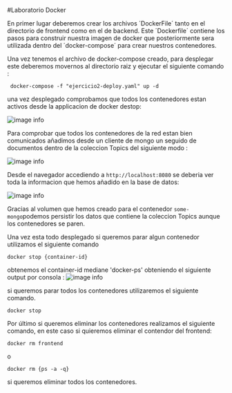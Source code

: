
#Laboratorio Docker

En primer lugar deberemos crear los archivos ´DockerFile´ tanto en el directorio de frontend como en el de backend. Este ´Dockerfile´ contiene los pasos para construir nuestra imagen de docker que posteriormente sera utilizada dentro del ´docker-compose´ para crear nuestros contenedores.

Una vez tenemos el  archivo de docker-compose creado, para desplegar este deberemos movernos al directorio raiz y ejecutar el siguiente comando : 

```
 docker-compose -f "ejercicio2-deploy.yaml" up -d 
```



una vez desplegado comprobamos que todos los contenedores estan activos desde la applicacion de docker destop: 

![image info](/pics-md/ejercicio2-0.png)

Para comprobar que todos los contenedores de la red estan bien comunicados añadimos desde un cliente de mongo un seguido de documentos dentro de la coleccion Topics del siguiente modo : 

![image info](/pics-md/ejercicio2-1.png)

Desde el navegador accediendo a `http://localhost:8080` se deberia ver toda la informacion que hemos añadido en la base de datos: 

![image info](/pics-md/ejercicio2-2.png)

Gracias al volumen que hemos creado para el contenedor `some-mongo`podemos persistir los datos que contiene la coleccion Topics aunque los contenedores se paren.

Una vez esta todo desplegado si queremos parar algun contenedor utilizamos el siguiente comando 

```
docker stop {container-id}
```
obtenemos el container-id mediane 'docker-ps' obteniendo el siguiente output por consola : 
![image info](/pics-md/ejercicio2-3.png)

si queremos parar todos los contenedores utilizaremos el siguiente comando. 
```
docker stop
```

Por último si queremos eliminar los contenedores realizamos el siguiente comando, en este caso si quieremos eliminar el contendor del frontend: 

```
docker rm frontend
```
o
```
docker rm {ps -a -q}
```

si queremos eliminar todos los contenedores.
